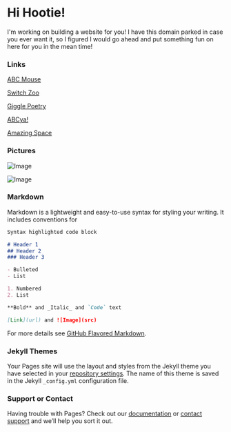 # Hi Hootie!

I'm working on building a website for you! I have this domain parked in case you ever want it, so I figured I would go ahead and put something fun on here for you in the mean time!

### Links

[ABC Mouse](www.abcmouse.com)

[Switch Zoo](www.switchzoo.com)

[Giggle Poetry](www.gigglepoetry.com)

[ABCya!](www.abcya.com)

[Amazing Space](amazingspace.org)


### Pictures

![Image](https://cdn-images.imagevenue.com/75/dc/78/ME129VUK_o.jpg)

![Image](https://cdn-images.imagevenue.com/73/82/1e/ME129VUH_o.jpg)

### Markdown

Markdown is a lightweight and easy-to-use syntax for styling your writing. It includes conventions for

```markdown
Syntax highlighted code block

# Header 1
## Header 2
### Header 3

- Bulleted
- List

1. Numbered
2. List

**Bold** and _Italic_ and `Code` text

[Link](url) and ![Image](src)
```

For more details see [GitHub Flavored Markdown](https://guides.github.com/features/mastering-markdown/).

### Jekyll Themes

Your Pages site will use the layout and styles from the Jekyll theme you have selected in your [repository settings](https://github.com/alifisher1845/laylamwillis/settings). The name of this theme is saved in the Jekyll `_config.yml` configuration file.

### Support or Contact

Having trouble with Pages? Check out our [documentation](https://docs.github.com/categories/github-pages-basics/) or [contact support](https://github.com/contact) and we’ll help you sort it out.
